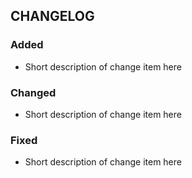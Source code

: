 ## CHANGELOG
### Added
- Short description of change item here

### Changed
- Short description of change item here 

### Fixed
- Short description of change item here